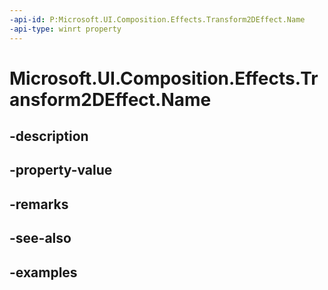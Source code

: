 ```yaml
---
-api-id: P:Microsoft.UI.Composition.Effects.Transform2DEffect.Name
-api-type: winrt property
---
```


# Microsoft.UI.Composition.Effects.Transform2DEffect.Name

<!--
public string Name { get; set; }
-->


## -description

## -property-value

## -remarks

## -see-also

## -examples


